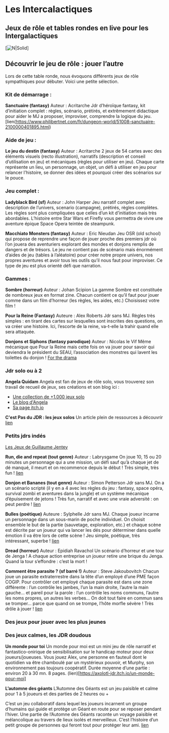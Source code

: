 # Les Intercalactiques
## Jeux de rôle et tables rondes en live pour les Intergalactiques
[![N|Solid](https://intergalactiques.net/wp-content/uploads/2021/09/INTERCALACTIQUES_3.jpg)]

## Découvrir le jeu de rôle : jouer l’autre
Lors de cette table ronde, nous évoquons différents jeux de rôle sympathiques pour débuter. Voici une petite sélection.

### Kit de démarrage :
**Sanctuaire (fantasy)**
Auteur : Acritarche
Jdr d’héroïque fantasy, kit d’initiation complet : règles, scénario, prétirés, et extrêmement didactique pour aider le MJ a proposer, improviser, comprendre la logique du jeu. 
[lien(https://www.philibertnet.com/fr/dungeon-world/51008-sanctuaire-2100000401895.html)

### Aide de jeu :
**Le jeu du destin (fantasy)**
Auteur : Acritarche
2 jeux de 54 cartes avec des éléments visuels (recto illustration), narratifs (description et conseil d’utilisation en jeu) et mécaniques (règles pour utiliser en jeu). Chaque carte représente un lieu, un personnage, un objet, un défi à utiliser en jeu pour relancer l’histoire, se donner des idées et pourquoi créer des scénarios sur le pouce.

### Jeu complet :
**Ladyblack Bird (sf)**
Auteur : John Harper
Jeu narratif complet avec description de l’univers, scenario (campagne), prétirés, règles complètes. Les règles sont plus compliquées que celles d’un kit d’initiation mais très abordables. L’histoire entre Star Wars et Firefly vous permettra de vivre une aventure épique Space Opera teintée de steampunk.

**Macchiato Monsters (fantasy)**
Auteur : Eric Nieudan
Jeu OSR (old school) qui propose de reprendre une façon de jouer proche des premiers jdr où l’on jouera des aventuriers explorant des mondes et donjons remplis de dangers et de trésors. Le jeu ne contient pas de scénario mais énormément d’aides de jeu (tables à l’aléatoire) pour créer notre propre univers, nos propres aventures et avoir tous les outils qu’il nous faut pour improviser. Ce type de jeu est plus orienté défi que narration.

### Gammes :
**Sombre (horreur)**
Auteur :
Johan Scipion
La gamme Sombre est constituée de nombreux jeux en format zine. Chacun contient ce qu’il faut pour jouer comme dans un film d’horreur (les règles, les aides, etc.) Choisissez votre film !

**Pour la Reine (Fantasy)**
Auteure : Alex Roberts
Jdr sans MJ. Règles très simples : en tirant des cartes sur lesquelles sont inscrites des questions, on va créer une histoire. Ici, l’escorte de la reine, va-t-elle la trahir quand elle sera attaquée.

**Donjons et Siphons (fantasy parodique)**
Auteur : Nicolas le Vif
Même mécanique que Pour la Reine mais cette fois on va jouer pour savoir qui deviendra le président du SEAU, l’association des monstres qui lavent les toilettes du donjon !
[For the drama](https://www.forthedrama.com/)

### Jdr solo ou à 2

**Angela Quidam**
Angela est fan de jeux de rôle solo, vous trouverez son travail de recueil de jeux, ses créations et son blog ici :
- [Une collection de +1.000 jeux solo](https://itch.io/c/574927/the-hermits-club-all-solo-ttrpgs-and-larps-on-itchio)
- [Le blog d'Angela](https://ermites.club/)
- [Sa page itch.io](https://angela-quidam.itch.io/)

**C'est Pas du JDR : les jeux solos**
Un article plein de ressources à découvrir [lien](https://www.cestpasdujdr.fr/les-jeux-de-role-solo/)

### Petits jdrs indés 
[Les Jeux de Guillaume Jentey](https://guillaumejentey.itch.io/)

**Run, die and repeat (tout genre)**
Auteur : Labrysgame
On joue 10, 15 ou 20 minutes un personnage qui a une mission, un défi sauf qu’à chaque jet de dé manqué, il meurt et on recommence depuis le début ! Très simple, très fun !
[lien](https://troplongpaslu.fr/jeux-de-role-court/run-die-repeat/)

**Donjon et Bananes (tout genre)**
Auteur : Simon Petterson
Jdr sans MJ. On a un scénario scripté (il y en a 4 avec les règles du jeu : fantasy, space opéra, survival zombi et aventures dans la jungle) et un système mécanique d’épuisement de jetons ! Très fun, narratif et avec une vraie adversité : on peut perdre !
[lien](https://matthieu-be.itch.io/donjons-et-bananes)

**Bulles (poétique)**
Auteure : Sylphelle
Jdr sans MJ. Chaque joueur incarne un personnage dans un sous-marin de poche individuel. On choisit ensemble le but de la partie (sauvetage, exploration, etc.) et chaque scène est décrite par un joueur qui va lancer les dés pour déterminer dans quelle émotion il va être lors de cette scène ! Jeu simple, poétique, très intéressant, superbe !
[lien](https://sylphelle.itch.io/bulles)

**Dread (horreur)**
Auteur : Epidiah Ravachol
Un scénario d’horreur et une tour de Jenga ! A chaque action entreprise un joueur retire une brique du Jenga. Quand la tour s’effondre : c’est la mort !

**Comment être parasite ? (sf barré !)**
Auteur : Steve Jakoubovitch
Chacun joue un parasite extraterrestre dans la tête d’un employé d’une PME façon COGIP. Pour contrôler cet employé chaque parasite est dans une zone différente : l’un contrôle les jambes, l’un la main droite, l’autre la main gauche… et pareil pour la parole : l’un contrôle les noms communs, l’autre les noms propres, un autres les verbes… On doit tout faire en commun sans se tromper… parce que quand on se trompe, l’hôte morfle sévère ! Très drôle à jouer !
[lien](https://steve-j.itch.io/mais-comment-peut-on-tre-parasite)

### Des jeux pour jouer avec les plus jeunes


### Des jeux calmes, les JDR doudous

**Un monde pour toi**
Un monde pour moi est un mini jeu de rôle narratif et fantastico-onirique de sensibilisation sur le handicap moteur pour deux joueurs/joueuses.
Vous jouez Alex, une personne en fauteuil dont le quotidien va être chamboulé par un mystérieux pouvoir, et Murphy, son environnement pas toujours coopératif.
Durée moyenne d’une partie : environ 20 à 30 mn.
8 pages.
(lien)[https://axolotl-jdr.itch.io/un-monde-pour-moi]

**L’automne des géants**
L’Automne des Géants est un jeu paisible et calme pour 1 à 5 joueurs et des parties de 2 heures ou +

C’est un jeu collaboratif dans lequel les joueurs incarnent un groupe d’humains qui guide et protège un Géant en route pour se reposer pendant l’hiver. Une partie de l’Automne des Géants raconte un voyage paisible et mélancolique au travers de lieux isolés et merveilleux. C’est l’histoire d’un petit groupe de personnes qui feront tout pour protéger leur ami.
[lien](https://matthieu-be.itch.io/automne-des-geants)

